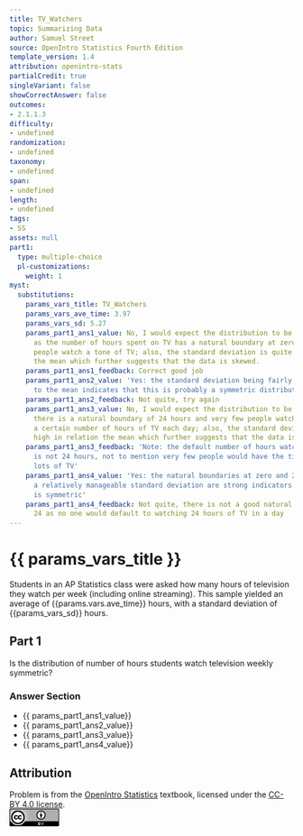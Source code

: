 ```yaml
---
title: TV_Watchers
topic: Summarizing Data
author: Samuel Street
source: OpenIntro Statistics Fourth Edition
template_version: 1.4
attribution: openintro-stats
partialCredit: true
singleVariant: false
showCorrectAnswer: false
outcomes:
- 2.1.1.3
difficulty:
- undefined
randomization:
- undefined
taxonomy:
- undefined
span:
- undefined
length:
- undefined
tags:
- SS
assets: null
part1:
  type: multiple-choice
  pl-customizations:
    weight: 1
myst:
  substitutions:
    params_vars_title: TV_Watchers
    params_vars_ave_time: 3.97
    params_vars_sd: 5.27
    params_part1_ans1_value: No, I would expect the distribution to be right skewed
      as the number of hours spent on TV has a natural boundary at zero and very few
      people watch a tone of TV; also, the standard deviation is quite high in relation
      the mean which further suggests that the data is skewed.
    params_part1_ans1_feedback: Correct good job
    params_part1_ans2_value: 'Yes: the standard deviation being fairly close in size
      to the mean indicates that this is probably a symmetric distribution'
    params_part1_ans2_feedback: Not quite, try again
    params_part1_ans3_value: No, I would expect the distribution to be left skewed,
      there is a natural boundary of 24 hours and very few people watch less than
      a certain number of hours of TV each day; also, the standard deviation is quite
      high in relation the mean which further suggests that the data is skewed.
    params_part1_ans3_feedback: 'Note: the default number of hours watched in a day
      is not 24 hours, not to mention very few people would have the time to watch
      lots of TV'
    params_part1_ans4_value: 'Yes: the natural boundaries at zero and 24, along with
      a relatively manageable standard deviation are strong indicators that this distribution
      is symmetric'
    params_part1_ans4_feedback: Not quite, there is not a good natural boundary at
      24 as no one would default to watching 24 hours of TV in a day
---
```

# {{ params_vars_title }}
Students in an AP Statistics class were asked how many hours of television they watch per week (including online streaming).
This sample yielded an average of {{params.vars.ave_time}} hours, with a standard deviation of {{params_vars_sd}} hours.

## Part 1

Is the distribution of number of hours students watch television weekly symmetric?

### Answer Section

- {{ params_part1_ans1_value}}
- {{ params_part1_ans2_value}}
- {{ params_part1_ans3_value}}
- {{ params_part1_ans4_value}}

## Attribution

Problem is from the [OpenIntro Statistics](https://openintro.org/book/os/) textbook, licensed under the [CC-BY 4.0 license](https://creativecommons.org/licenses/by/4.0/).<br>![Image representing the Creative Commons 4.0 BY license.](https://raw.githubusercontent.com/firasm/bits/master/by.png)